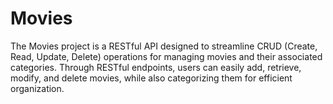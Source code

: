 # Movies
The Movies project is a RESTful API designed to streamline CRUD (Create, Read, Update, Delete) operations for managing movies and their associated categories. Through RESTful endpoints, users can easily add, retrieve, modify, and delete movies, while also categorizing them for efficient organization.
